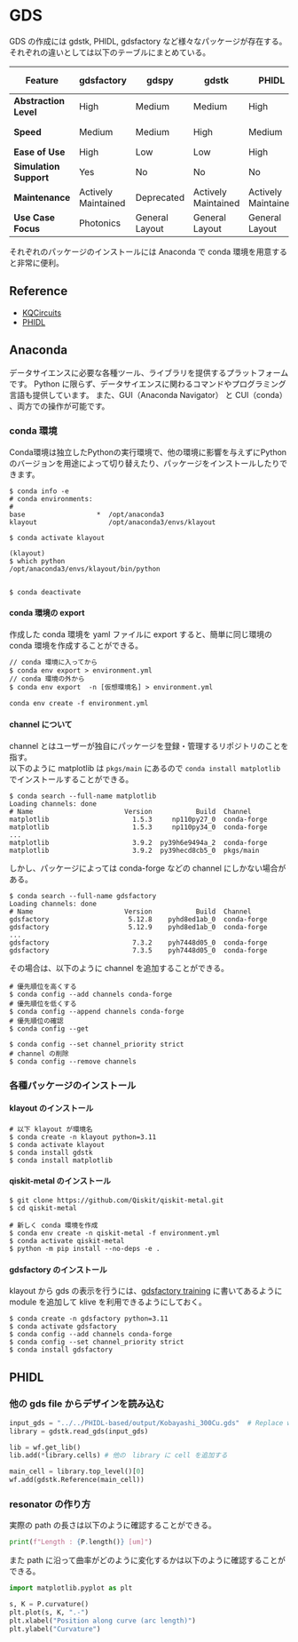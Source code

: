# GDS

GDS の作成には gdstk, PHIDL, gdsfactory など様々なパッケージが存在する。  
それぞれの違いとしては以下のテーブルにまとめている。

|        Feature         |     gdsfactory      |     gdspy      |        gdstk        |        PHIDL        |  KLayout Scripting  |
| ---------------------- | ------------------- | -------------- | ------------------- | ------------------- | ------------------- |
| **Abstraction Level**  | High                | Medium         | Medium              | High                | High/GUI-based      |
| **Speed**              | Medium              | Medium         | High                | Medium              | Low (scripted)      |
| **Ease of Use**        | High                | Low            | Low                 | High                | Medium              |
| **Simulation Support** | Yes                 | No             | No                  | No                  | No                  |
| **Maintenance**        | Actively Maintained | Deprecated     | Actively Maintained | Actively Maintained | Actively Maintained |
| **Use Case Focus**     | Photonics           | General Layout | General Layout      | General Layout      | Interactive Design  |

それぞれのパッケージのインストールには Anaconda で conda 環境を用意すると非常に便利。

## Reference

- [KQCircuits](https://iqm-finland.github.io/KQCircuits/index.html)
- [PHIDL](https://phidl.readthedocs.io/en/latest/index.html)

## Anaconda

データサイエンスに必要な各種ツール、ライブラリを提供するプラットフォームです。
Python に限らず、データサイエンスに関わるコマンドやプログラミング言語も提供しています。
また、GUI（Anaconda Navigator） と CUI（conda） 、両方での操作が可能です。

### conda 環境

Conda環境は独立したPythonの実行環境で、他の環境に影響を与えずにPythonのバージョンを用途によって切り替えたり、パッケージをインストールしたりできます。

```
$ conda info -e
# conda environments:
#
base                  *  /opt/anaconda3
klayout                  /opt/anaconda3/envs/klayout

$ conda activate klayout

(klayout)
$ which python
/opt/anaconda3/envs/klayout/bin/python


$ conda deactivate
```

#### conda 環境の export

作成した conda 環境を yaml ファイルに export すると、簡単に同じ環境の conda 環境を作成することができる。

```txt title=conda環境のexport
// conda 環境に入ってから
$ conda env export > environment.yml
// conda 環境の外から
$ conda env export  -n [仮想環境名] > environment.yml
```

```txt title=conda環境のimport
conda env create -f environment.yml
```


#### channel について

channel とはユーザーが独自にパッケージを登録・管理するリポジトリのことを指す。  
以下のように matplotlib は ```pkgs/main``` にあるので ```conda install matplotlib``` でインストールすることができる。  

```
$ conda search --full-name matplotlib
Loading channels: done
# Name                       Version           Build  Channel             
matplotlib                     1.5.3     np110py27_0  conda-forge         
matplotlib                     1.5.3     np110py34_0  conda-forge 
...
matplotlib                     3.9.2  py39h6e9494a_2  conda-forge         
matplotlib                     3.9.2  py39hecd8cb5_0  pkgs/main 
```

しかし、パッケージによっては  conda-forge などの channel にしかない場合がある。

```
$ conda search --full-name gdsfactory
Loading channels: done
# Name                       Version           Build  Channel             
gdsfactory                    5.12.8    pyhd8ed1ab_0  conda-forge         
gdsfactory                    5.12.9    pyhd8ed1ab_0  conda-forge         
...  
gdsfactory                     7.3.2    pyh7448d05_0  conda-forge         
gdsfactory                     7.3.5    pyh7448d05_0  conda-forge  
```

その場合は、以下のように channel を追加することができる。

```
# 優先順位を高くする
$ conda config --add channels conda-forge
# 優先順位を低くする
$ conda config --append channels conda-forge
# 優先順位の確認
$ conda config --get 

$ conda config --set channel_priority strict
# channel の削除
$ conda config --remove channels
```


### 各種パッケージのインストール
#### klayout のインストール

```
# 以下 klayout が環境名
$ conda create -n klayout python=3.11 
$ conda activate klayout
$ conda install gdstk
$ conda install matplotlib 
```

#### qiskit-metal のインストール

```
$ git clone https://github.com/Qiskit/qiskit-metal.git
$ cd qiskit-metal

# 新しく conda 環境を作成
$ conda env create -n qiskit-metal -f environment.yml
$ conda activate qiskit-metal
$ python -m pip install --no-deps -e .
```

#### gdsfactory のインストール

klayout から gds の表示を行うには、[gdsfactory training](https://gdsfactory.github.io/gdsfactory-photonics-training/index.html) に書いてあるように module を追加して klive を利用できるようにしておく。

```
$ conda create -n gdsfactory python=3.11
$ conda activate gdsfactory
$ conda config --add channels conda-forge
$ conda config --set channel_priority strict
$ conda install gdsfactory
```

## PHIDL

### 他の gds file からデザインを読み込む

```python
input_gds = "../../PHIDL-based/output/Kobayashi_300Cu.gds"  # Replace with your GDS file name
library = gdstk.read_gds(input_gds)

lib = wf.get_lib()
lib.add(*library.cells) # 他の　library に cell を追加する

main_cell = library.top_level()[0]
wf.add(gdstk.Reference(main_cell))
```

### resonator の作り方

実際の path の長さは以下のように確認することができる。

```python
print(f"Length : {P.length()} [um]")
```

また path に沿って曲率がどのように変化するかは以下のように確認することができる。

```python
import matplotlib.pyplot as plt

s, K = P.curvature()
plt.plot(s, K, ".-")
plt.xlabel("Position along curve (arc length)")
plt.ylabel("Curvature")
```